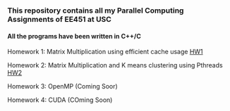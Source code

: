 ### This repository contains all my Parallel Computing Assignments of EE451 at USC
#### All the programs have been written in C++/C
 
Homework 1: Matrix Multiplication using efficient cache usage [HW1](https://github.com/anandravi24/Parallel-Computing/blob/master//Single-Thread-BlockvsNaive-Multiplication/)

Homework 2: Matrix Multiplication and K means clustering using Pthreads [HW2](https://github.com/anandravi24/Parallel-Computing/blob/master/HW2/)

Homework 3: OpenMP (Coming Soor)

Homework 4: CUDA (COming Soon)
